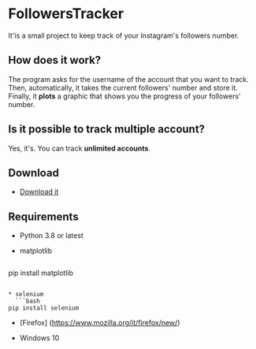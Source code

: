# FollowersTracker
It'is a small project to keep track of your Instagram's followers number. 

## How does it work?
The program asks for the username of the account that you want to track.
Then, automatically, it takes the current followers' number and store it.
Finally, it **plots** a graphic that shows you the progress of your followers' number.

## Is it possible to track multiple account?
Yes, it's. You can track **unlimited accounts**.

## Download
* [Download it](https://github.com/fraste97/FollowersTracker/archive/master.zip)

## Requirements
* Python 3.8 or latest

* matplotlib 
  ```bash
pip install matplotlib
```

* selenium
  ```bash
pip install selenium
```

* [Firefox] (https://www.mozilla.org/it/firefox/new/)

* Windows 10

